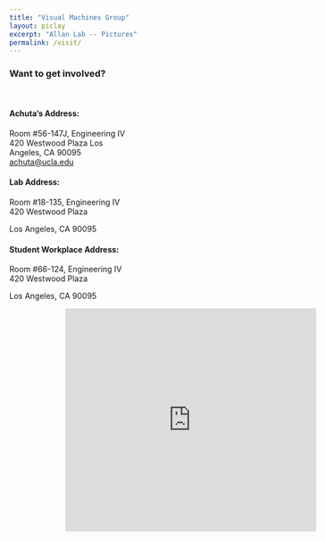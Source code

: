 ```yaml
---
title: "Visual Machines Group"
layout: piclay
excerpt: "Allan Lab -- Pictures"
permalink: /visit/
---
```


### Want to get involved?

<br>

<div style="width: 45%; height: auto; display: inline-block; vertical-align: top">         
   
<h4 style="font-weight: bold">Achuta’s Address:</h4>
Room #56-147J, Engineering IV
420 Westwood Plaza
Los Angeles, CA 90095 <br>
<a href="mailto:achuta@ucla.edu">achuta@ucla.edu</a>

<h4 style="font-weight: bold">Lab Address:</h4>
Room #18-135, Engineering IV
420 Westwood Plaza

Los Angeles, CA 90095

<h4 style="font-weight: bold">Student Workplace Address:</h4>
Room #66-124, Engineering IV
420 Westwood Plaza 

Los Angeles, CA 90095

</div>

<div style="width:35%; left: 50%; display: inline-block; margin: auto; margin-left: 100px">
   
 <iframe src="https://www.google.com/maps/embed?pb=!1m18!1m12!1m3!1d3990.8596314730903!2d-118.44603883944255!3d34.06951328311835!2m3!1f0!2f0!3f0!3m2!1i1024!2i768!4f13.1!3m3!1m2!1s0x80c2bc86217ff063%3A0x99d385184985fc0!2sEngineering+IV!5e0!3m2!1sen!2sus!4v1534269519510" width="450" height="400" frameborder="0" style="border:0" allowfullscreen></iframe>
  
</div>

<br> <br> <br> 
 

